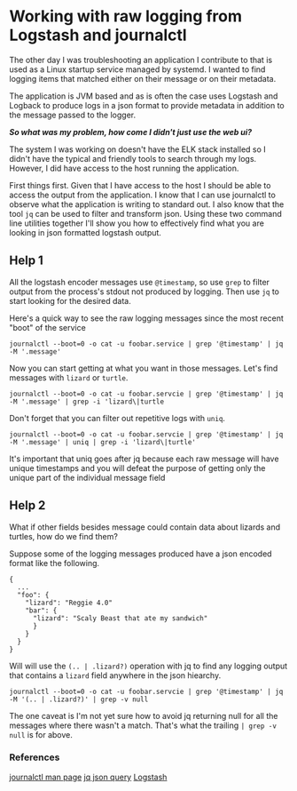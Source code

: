 # Working with raw logging from Logstash and journalctl

The other day I was troubleshooting an application I contribute to that is used as a Linux startup service managed by systemd. I wanted to find logging items that matched either on their message or on their metadata.

The application is JVM based and as is often the case uses Logstash and Logback to produce logs in a json format to provide metadata in addition to the message passed to the logger.

_**So what was my problem, how come I didn't just use the web ui?**_

The system I was working on doesn't have the ELK stack installed so I didn't have the typical and friendly tools to search through my logs. However, I did have access to the host running the application.

First things first. Given that I have access to the host I should be able to access the output from the application. I know that I can use journalctl to observe what the application is writing to standard out. I also know that the tool `jq` can be used to filter and transform json. Using these two command line utilities together I'll show you how to effectively find what you are looking in json formatted logstash output.

## Help 1
All the logstash encoder messages use `@timestamp`, so use `grep` to filter output from the process's stdout not produced by logging. Then use `jq` to start looking for the desired data.

Here's a quick way to see the raw logging messages since the most recent "boot" of the service

`journalctl --boot=0 -o cat -u foobar.service | grep '@timestamp' | jq -M '.message'`

Now you can start getting at what you want in those messages. Let's find messages with `lizard` or `turtle`.

`journalctl --boot=0 -o cat -u foobar.servcie | grep '@timestamp' | jq -M '.message' | grep -i 'lizard\|turtle`

Don't forget that you can filter out repetitive logs with `uniq`.

`journalctl --boot=0 -o cat -u foobar.servcie | grep '@timestamp' | jq -M '.message' | uniq | grep -i 'lizard\|turtle'`

It's important that uniq goes after jq because each raw message will have unique timestamps and you will defeat the purpose of getting only the unique part of the individual message field

## Help 2
What if other fields besides message could contain data about lizards and turtles, how do we find them?

Suppose some of the logging messages produced have a json encoded format like the following.

```
{
  ...
  "foo": {
    "lizard": "Reggie 4.0"
    "bar": {
      "lizard": "Scaly Beast that ate my sandwich"
      }
    }
  }
}
```

Will will use the `(.. | .lizard?)` operation with jq to find any logging output that contains a `lizard` field anywhere in the json hiearchy.

`journalctl --boot=0 -o cat -u foobar.servcie | grep '@timestamp' | jq -M '(.. | .lizard?)' | grep -v null`

The one caveat is I'm not yet sure how to avoid jq returning null for all the messages where there wasn't a match. That's what the trailing `| grep -v null` is for above.

### References
[journalctl man page](https://www.commandlinux.com/man-page/man1/journalctl.1.html)
[jq json query](https://stedolan.github.io/jq/)
[Logstash](https://www.elastic.co/logstash)
